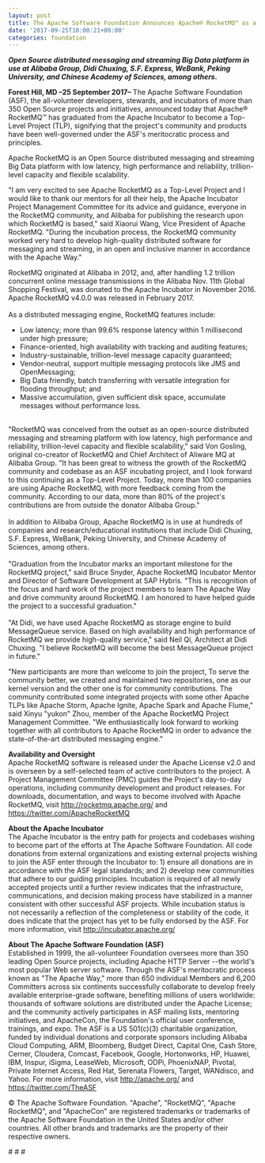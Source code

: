 ```yaml
---
layout: post
title: The Apache Software Foundation Announces Apache® RocketMQ™ as a Top-Level Project
date: '2017-09-25T10:00:21+00:00'
categories: foundation
---
```

<div><em><strong>Open Source distributed messaging and streaming Big Data platform in use at Alibaba Group, Didi Chuxing, S.F. Express, WeBank, Peking University, and Chinese Academy of Sciences, among others.</strong></em></div> 
  <div> </div> 
  <p><strong>Forest Hill, MD –25 September 2017–</strong> The Apache Software Foundation (ASF), the all-volunteer developers, stewards, and incubators of more than 350 Open Source projects and initiatives, announced today that Apache® RocketMQ™ has graduated from the Apache Incubator to become a Top-Level Project (TLP), signifying that the project's community and products have been well-governed under the ASF's meritocratic process and principles.</p> 
  <div> </div> 
  <div> 
    <p>Apache RocketMQ is an Open Source distributed messaging and streaming Big Data platform with low latency, high performance and reliability, trillion-level capacity and flexible scalability.</p> 
    <p>&quot;I am very excited to see Apache RocketMQ as a Top-Level Project and I would like to thank our mentors for all their help, the Apache Incubator Project Management Committee for its advice and guidance, everyone in the RocketMQ community, and Alibaba for publishing the research upon which RocketMQ is based,&quot; said Xiaorui Wang, Vice President of Apache RocketMQ. &quot;During the incubation process, the RocketMQ community worked very hard to develop high-quality distributed software for messaging and streaming, in an open and inclusive manner in accordance with the Apache Way.&quot;</p> 
  </div> 
  <div> </div> 
  <div>RocketMQ originated at Alibaba in 2012, and, after handling 1.2 trillion concurrent online message transmissions in the Alibaba Nov. 11th Global Shopping Festival, was donated to the Apache Incubator in November 2016. Apache RocketMQ v4.0.0 was released in February 2017.</div> 
  <div><br /></div> 
  <div>As a distributed messaging engine, RocketMQ features include:</div> 
  <div> 
    <ul> 
      <li>Low latency; more than 99.6% response latency within 1 millisecond under high pressure;</li> 
      <li>Finance-oriented, high availability with tracking and auditing features;</li> 
      <li>Industry-sustainable, trillion-level message capacity guaranteed;</li> 
      <li>Vendor-neutral, support multiple messaging protocols like JMS and OpenMessaging;</li> 
      <li>Big Data friendly, batch transferring with versatile integration for flooding throughput; and</li> 
      <li>Massive accumulation, given sufficient disk space, accumulate messages without performance loss.<br /><br /></li> 
    </ul> 
  </div> 
  <div>&quot;RocketMQ was conceived from the outset as an open-source distributed messaging and streaming platform with low latency, high performance and reliability, trillion-level capacity and flexible scalability,&quot; said Von Gosling, original co-creator of RocketMQ and Chief Architect of Aliware MQ at Alibaba Group. &quot;It has been great to witness the growth of the RocketMQ community and codebase as an ASF incubating project, and I look forward to this continuing as a Top-Level Project. Today, more than 100 companies are using Apache RocketMQ, with more feedback coming from the community. According to our data, more than 80% of the project's contributions are from outside the donator Alibaba Group.&quot;</div> 
  <div><br /></div> 
  <div>In addition to Alibaba Group, Apache RocketMQ is in use at hundreds of companies and research/educational institutions that include Didi Chuxing, S.F. Express, WeBank, Peking University, and Chinese Academy of Sciences, among others.</div> 
  <div><br /></div> 
  <div>&quot;Graduation from the Incubator marks an important milestone for the RocketMQ project,&quot; said Bruce Snyder, Apache RocketMQ Incubator Mentor and Director of Software Development at SAP Hybris. &quot;This is recognition of the focus and hard work of the project members to learn The Apache Way and drive community around RocketMQ. I am honored to have helped guide the project to a successful graduation.&quot;</div> 
  <div><br /></div> 
  <div>&quot;At Didi, we have used Apache RocketMQ as storage engine to build MessageQueue service. Based on high availability and high performance of RocketMQ we provide high-quality service,&quot; said Neil Qi, Architect at Didi Chuxing. &quot;I believe RocketMQ will become the best MessageQueue project in future.&quot;</div> 
  <div> 
    <p>&quot;New participants are more than welcome to join the project, To serve the community better, we created and maintained two repositories, one as our kernel version and the other one is for community contributions. The community contributed some integrated projects with some other Apache TLPs like Apache Storm, Apache Ignite, Apache Spark and Apache Flume,&quot; said Xinyu &quot;yukon&quot; Zhou, member of the Apache RocketMQ Project Management Committee. &quot;We enthusiastically look forward to working together with all contributors to Apache RocketMQ in order to advance the state-of-the-art distributed messaging engine.&quot;</p> 
    <p><strong>Availability and Oversight<br /></strong>Apache RocketMQ software is released under the Apache License v2.0 and is overseen by a self-selected team of active contributors to the project. A Project Management Committee (PMC) guides the Project's day-to-day operations, including community development and product releases. For downloads, documentation, and ways to become involved with Apache RocketMQ, visit <a href="http://rocketmq.apache.org/">http://rocketmq.apache.org/</a> and <a href="https://twitter.com/ApacheRocketMQ">https://twitter.com/ApacheRocketMQ</a></p> 
  </div> 
  <div> </div> 
  <div><strong>About the Apache Incubator</strong></div> 
  <div>The Apache Incubator is the entry path for projects and codebases wishing to become part of the efforts at The Apache Software Foundation. All code donations from external organizations and existing external projects wishing to join the ASF enter through the Incubator to: 1) ensure all donations are in accordance with the ASF legal standards; and 2) develop new communities that adhere to our guiding principles. Incubation is required of all newly accepted projects until a further review indicates that the infrastructure, communications, and decision making process have stabilized in a manner consistent with other successful ASF projects. While incubation status is not necessarily a reflection of the completeness or stability of the code, it does indicate that the project has yet to be fully endorsed by the ASF. For more information, visit <a href="http://incubator.apache.org/">http://incubator.apache.org/</a></div> 
  <div> </div> 
  <p><strong>About The Apache Software Foundation (ASF)<br /></strong>Established in 1999, the all-volunteer Foundation oversees more than 350 leading Open Source projects, including Apache HTTP Server --the world's most popular Web server software. Through the ASF's meritocratic process known as &quot;The Apache Way,&quot; more than 650 individual Members and 6,200 Committers across six continents successfully collaborate to develop freely available enterprise-grade software, benefiting millions of users worldwide: thousands of software solutions are distributed under the Apache License; and the community actively participates in ASF mailing lists, mentoring initiatives, and ApacheCon, the Foundation's official user conference, trainings, and expo. The ASF is a US 501(c)(3) charitable organization, funded by individual donations and corporate sponsors including Alibaba Cloud Computing, ARM, Bloomberg, Budget Direct, Capital One, Cash Store, Cerner, Cloudera, Comcast, Facebook, Google, Hortonworks, HP, Huawei, IBM, Inspur, iSigma, LeaseWeb, Microsoft, ODPi, PhoenixNAP, Pivotal, Private Internet Access, Red Hat, Serenata Flowers, Target, WANdisco, and Yahoo. For more information, visit <a href="http://apache.org/">http://apache.org/</a> and <a href="https://twitter.com/TheASF">https://twitter.com/TheASF</a></p> 
  <div> </div> 
  <div> 
    <p>© The Apache Software Foundation. &quot;Apache&quot;, &quot;RocketMQ&quot;, &quot;Apache RocketMQ&quot;, and &quot;ApacheCon&quot; are registered trademarks or trademarks of the Apache Software Foundation in the United States and/or other countries. All other brands and trademarks are the property of their respective owners.</p> 
    <p># # #</p> 
  </div>
